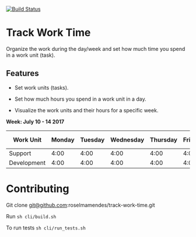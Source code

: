 [![Build Status](https://travis-ci.org/roselmamendes/track-work-time.svg?branch=master)](https://travis-ci.org/roselmamendes/track-work-time)

# Track Work Time

Organize the work during the day/week and set how much time you spend in a work unit (task).

## Features

- Set work units (tasks).

- Set how much hours you spend in a work unit in a day.

- Visualize the work units and their hours for a specific week.

**Week: July 10 - 14 2017**

Work Unit | Monday | Tuesday | Wednesday | Thursday | Friday| Week Hours
--------- |--------|---------|-----------|----------|-------|-----------
Support | 4:00 | 4:00 | 4:00 | 4:00 | 4:00 | 20:00
Development | 4:00 | 4:00 | 4:00 | 4:00 | 4:00 | 20:00

# Contributing

Git clone git@github.com:roselmamendes/track-work-time.git

Run `sh cli/build.sh`

To run tests `sh cli/run_tests.sh`
